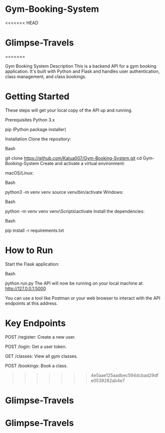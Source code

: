 # Gym-Booking-System
<<<<<<< HEAD
# Glimpse-Travels
=======

Gym Booking System
Description
This is a backend API for a gym booking application. It's built with Python and Flask and handles user authentication, class management, and class bookings.

# Getting Started
These steps will get your local copy of the API up and running.

Prerequisites
Python 3.x

pip (Python package installer)

Installation
Clone the repository:

Bash

git clone https://github.com/Katua007/Gym-Booking-System.git
cd Gym-Booking-System
Create and activate a virtual environment:

macOS/Linux:

Bash

python3 -m venv venv
source venv/bin/activate
Windows:

Bash

python -m venv venv
venv\Scripts\activate
Install the dependencies:

Bash

pip install -r requirements.txt
# How to Run
Start the Flask application:

Bash

python run.py
The API will now be running on your local machine at:
http://127.0.0.1:5000

You can use a tool like Postman or your web browser to interact with the API endpoints at this address.

# Key Endpoints
POST /register: Create a new user.

POST /login: Get a user token.

GET /classes: View all gym classes.

POST /bookings: Book a class.


>>>>>>> 4e5aae125aadbec594dcbad29dfe0539282ab4e7
# Glimpse-Travels
# Glimpse-Travels
